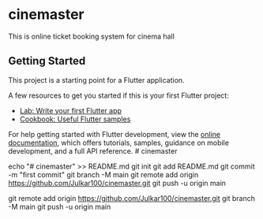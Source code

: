 # cinemaster

This is online ticket booking system for cinema hall

## Getting Started

This project is a starting point for a Flutter application.

A few resources to get you started if this is your first Flutter project:

- [Lab: Write your first Flutter app](https://docs.flutter.dev/get-started/codelab)
- [Cookbook: Useful Flutter samples](https://docs.flutter.dev/cookbook)

For help getting started with Flutter development, view the
[online documentation](https://docs.flutter.dev/), which offers tutorials,
samples, guidance on mobile development, and a full API reference.
#   c i n e m a s t e r 
 
 


echo "# cinemaster" >> README.md
git init
git add README.md
git commit -m "first commit"
git branch -M main
git remote add origin https://github.com/Julkar100/cinemaster.git
git push -u origin main




git remote add origin https://github.com/Julkar100/cinemaster.git
git branch -M main
git push -u origin main



